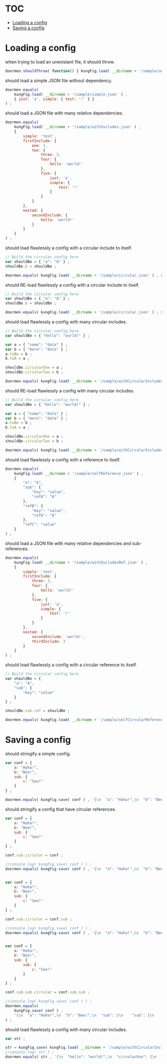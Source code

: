 # TOC
   - [Loading a config](#loading-a-config)
   - [Saving a config](#saving-a-config)
<a name=""></a>
 
<a name="loading-a-config"></a>
# Loading a config
when trying to load an unexistant file, it should throw.

```js
doormen.shouldThrow( function() { kungFig.load( __dirname + '/sample/unexistant.json' ) ; } ) ;
```

should load a simple JSON file without dependency.

```js
doormen.equals(
	kungFig.load( __dirname + '/sample/simple.json' ) ,
	{ just: 'a', simple: { test: '!' } }
) ;
```

should load a JSON file with many relative dependencies.

```js
doormen.equals(
	kungFig.load( __dirname + '/sample/withIncludes.json' ) ,
	{
		simple: 'test',
		firstInclude: {
			one: 1,
			two: {
				three: 3,
				four: {
					hello: 'world!'
				},
				five: {
					just: 'a',
					simple: {
						test: '!'
					}
				}
			}
		},
		nested: {
			secondInclude: {
				hello: 'world!'
			}
		}
	}
) ;
```

should load flawlessly a config with a circular include to itself.

```js
// Build the circular config here
var shouldBe = { "a": "A" } ;
shouldBe.b = shouldBe ;

doormen.equals( kungFig.load( __dirname + '/sample/circular.json' ) , shouldBe ) ;
```

should RE-load flawlessly a config with a circular include to itself.

```js
// Build the circular config here
var shouldBe = { "a": "A" } ;
shouldBe.b = shouldBe ;

doormen.equals( kungFig.load( __dirname + '/sample/circular.json' ) , shouldBe ) ;
```

should load flawlessly a config with many circular includes.

```js
// Build the circular config here
var shouldBe = { "hello": "world!" } ;

var a = { "some": "data" } ;
var b = { "more": "data" } ;
a.toBe = b ;
b.toA = a ;

shouldBe.circularOne = a ;
shouldBe.circularTwo = b ;

doormen.equals( kungFig.load( __dirname + '/sample/withCircularIncludes.json' ) , shouldBe ) ;
```

should RE-load flawlessly a config with many circular includes.

```js
// Build the circular config here
var shouldBe = { "hello": "world!" } ;

var a = { "some": "data" } ;
var b = { "more": "data" } ;
a.toBe = b ;
b.toA = a ;

shouldBe.circularOne = a ;
shouldBe.circularTwo = b ;

doormen.equals( kungFig.load( __dirname + '/sample/withCircularIncludes.json' ) , shouldBe ) ;
```

should load flawlessly a config with a reference to itself.

```js
doormen.equals(
	kungFig.load( __dirname + '/sample/selfReference.json' ) ,
	{
		"a": "A",
		"sub": {
			"key": "value",
			"refA": "A"
		},
		"refB": {
			"key": "value",
			"refA": "A"
		},
		"refC": "value"
	}
) ;
```

should load a JSON file with many relative dependencies and sub-references.

```js
doormen.equals(
	kungFig.load( __dirname + '/sample/withIncludesRef.json' ) ,
	{
		simple: 'test',
		firstInclude: {
			three: 3,
			four: {
				hello: 'world!'
			},
			five: {
				just: 'a',
				simple: {
					test: '!'
				}
			}
		},
		nested: {
			secondInclude: 'world!',
			thirdInclude: 3
		}
	}
) ;
```

should load flawlessly a config with a circular reference to itself.

```js
// Build the circular config here
var shouldBe = {
	"a": "A",
	"sub": {
		"key": "value"
	}
} ;

shouldBe.sub.ref = shouldBe ;

doormen.equals( kungFig.load( __dirname + '/sample/selfCircularReference.json' ) , shouldBe ) ;
```

<a name="saving-a-config"></a>
# Saving a config
should stringify a simple config.

```js
var conf = {
	a: "Haha!",
	b: "Bee!",
	sub: {
		c: "See!"
	}
} ;

doormen.equals( kungFig.save( conf ) , '{\n  "a": "Haha!",\n  "b": "Bee!",\n  "sub": {\n    "c": "See!"\n  }\n}' ) ;
```

should stringify a config that have circular references.

```js
var conf = {
	a: "Haha!",
	b: "Bee!",
	sub: {
		c: "See!"
	}
} ;

conf.sub.circular = conf ;

//console.log( kungFig.save( conf ) ) ;
doormen.equals( kungFig.save( conf ) , '{\n  "a": "Haha!",\n  "b": "Bee!",\n  "sub": {\n    "c": "See!",\n    "circular": "@:"\n  }\n}' ) ;


var conf = {
	a: "Haha!",
	b: "Bee!",
	sub: {
		c: "See!"
	}
} ;

conf.sub.circular = conf.sub ;

//console.log( kungFig.save( conf ) ) ;
doormen.equals( kungFig.save( conf ) , '{\n  "a": "Haha!",\n  "b": "Bee!",\n  "sub": {\n    "c": "See!",\n    "circular": "@:sub"\n  }\n}' ) ;


var conf = {
	a: "Haha!",
	b: "Bee!",
	sub: {
		sub: {
			c: "See!"
		}
	}
} ;

conf.sub.sub.circular = conf.sub.sub ;

//console.log( kungFig.save( conf ) ) ;
doormen.equals(
	kungFig.save( conf ) , 
	'{\n  "a": "Haha!",\n  "b": "Bee!",\n  "sub": {\n    "sub": {\n      "c": "See!",\n      "circular": "@:sub.sub"\n    }\n  }\n}'
) ;
```

should load flawlessly a config with many circular includes.

```js
var str ;

str = kungFig.save( kungFig.load( __dirname + '/sample/withCircularIncludes.json' ) ) ;
//console.log( str ) ;
doormen.equals( str , '{\n  "hello": "world!",\n  "circularOne": {\n    "some": "data",\n    "toBe": "@:circularTwo"\n  },\n  "circularTwo": {\n    "more": "data",\n    "toA": "@:circularOne"\n  }\n}' ) ;
```

